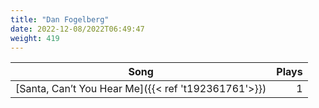 ```yaml
---
title: "Dan Fogelberg"
date: 2022-12-08/2022T06:49:47
weight: 419
---
```




 Song | Plays 
----- | -----:
[Santa, Can’t You Hear Me]({{< ref 't192361761'>}}) | 1
